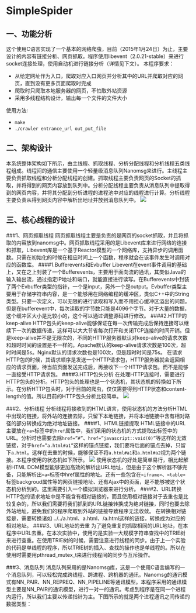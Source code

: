 SimpleSpider
============
一、功能分析
-------
这个使用C语言实现了一个基本的网络爬虫，目前（2015年1月24日）为止，主要设计的内容有链接分析、网页抓取。程序使用libevent（2.0.21-stable）来进行socket连接处理，使用自动机进行链接分析（详情见下文）。
本程序要求：
* 从给定网址作为入口，爬取对应入口网页并分析其中的URL并爬取对应的网页，直到没有更多页面爬取时完成
* 爬取时只爬取本地服务器的网页，不怕取外站资源
* 采用多线程结构设计，输出每一个文件的文件大小

使用方法:
* `make`
* `./crawler entrance_url out_put_file`

二、架构设计
--------
本系统整体架构如下所示，由主线程、抓取线程、分析分配线程和分析线程五类线程组成。线程间的通信主要使用一个轻量级消息队列Nanomsg来进行。主线程主要负责抓取线程和分析分配线程的创建。抓取线程主要负责网页的Socket的抓取，并将得到的网页内容放到队列中。分析分配线程主要负责从消息队列中提取得到的网页内容，并将其分配到分析进程的进程池中对应的线程进行计算。分析线程主要负责从得到网页内容中解析出地址并放到消息队列中。
![](https://github.com/qhsong/SimpleSpider/blob/master/pic/architecture.jpg)

三、核心线程的设计
-----
###1、网页抓取线程
网页抓取线程主要是负责的是网页的socket抓取，并且将抓取的内容放到nanomsg中。网页抓取线程采用的是Libevent库来进行网络的连接和抓取，Libevent库是一个基于Reactor模型的一个网络库，支持异步的调用函数。只需在初始化的时候在相应时间上一个函数，程序就会在该事件发生时调用对应的函数库。
####1.Bufferevents和Evbuffer
Libevent在event事件调用的基础上，又在之上封装了一个Bufferevents，主要用于面向流的通讯，其类似Java的输入输出流，通过指定IP地址和端口，就能直接进行读写。在Bufferevents中封装了两个Evbuffer类型的指针，一个是input，另外一个是output。Evbuffer类型主要用于存储字符串内容，是一个能够用在网络编程的缓冲区，类似C++中的String类型。只要一次定义，可以无限的进行读取和写入而不用担心缓冲区溢出的问题。但是在bufferevent中，每次读取的字节数只能是4096个字节。对于大量的数据，这个缓冲区大小是比较小的，这个可以通过调整源码进行修改。
####2.HTTP的keep-alive
HTTP包头的keep-alive能够保证在每一次传输完成后保持连接可以继续下一次的数据传递，这样可以大大节省每次打开和关闭TCP连接的时间开销。但是keep-alive并不是无限次的，不同的HTTP服务器默认对keep-alive的请求次数和超时时间的设置是不一样的。Apache默认的keep-alive请求次数是100次，超时时间是5s。Nginx默认的请求次数也是100次，但是超时时间是75s。
在请求HTTP包的时候，其请求顺序是发送一个HTTP请求包，HTTP服务器就会返回相应的请求页面，待当前页面发送完成后，再接收下一个HTTP请求包。而不是能够一直接受HTTP请求包。
####3.HTTP包头分析
在处理HTTP连接时，需要进行HTTP包头的分析。HTTP包头的处理也是一个状态机，其状态机的转换如下所示。在分析HTTP包头时，对于目前的爬虫，仅仅需要得到HTTP状态和content-length的值。所以目前的HTTP包头分析比较简单。
![](https://github.com/qhsong/SimpleSpider/blob/master/pic/HttpHeaderAnalysis.jpg)

###2、分析线程
分析线程将接收到的HTML语言，使用状态机的方法分析HTML中出现的链接，将外站的连接去除，只留下本地链接，并将本地链接中含有相对路径的部分转换成为绝对地址链接。
####1、HTML链接提取
HTML链接中的URL主要放在`<a>`标签中的`href`属性中，我们采用的状态机的方式提取出标签中的URL。分析时也需要去除`href=”#”`、`href=”javascript::void(0)”`等这样的无效链接，对于`href=”a.html#a1”`这样的锚点链接，我们要将后面的锚点去掉，只留下`a.html`。这样在去重的时候，能够保证不将`a.html#a1`和`a.html#a2`视为两个链接。本程序使用的状态机如下所示。
![](https://github.com/qhsong/SimpleSpider/blob/master/pic/HtmlLinkAnalysisStateMechine.jpg)
使用状态机的好处是简单易行，相比起解析HTML DOM模型能够更加高效的解析出URL地址，但是由于这个解析器不够完备，只能解析出`<a>`标签中href属性的地址。还有一些包含在`<iframe>`、`<table>` 标签backgroud属性等的网页链接地址、还有Ajax中的页面，是不能够被这个状态机分析到的。这里需要引入一个模拟浏览器来进行分析。
####2、URL转换
HTTP包的请求地址中是不能含有相对链接的，而且使用相对链接对于去重也是比较复杂的，所以我们需要将我们抓到的URL链接转换成为绝对链接，同时也要去除外站地址，避免我们的程序爬取到外站的链接导致程序无法收敛。
在转换相对链接是，需要转换诸如 ../../a.html、a.html、/a.html这样的链接，转换成为对应的相对地址。
####3、URL地址的去重
为了避免重复的抓取相同的URL地址，在本程序中URL去重。在本次实验中，使用的是实验一大规模字符串查找中的TRIE树来进行查重。在使用TRIE树的时候，需要注意进行线程的同步。由于上一个实验的代码是单线程的程序，所以TRIE树的插入、查找的操作也是单线程的。所以在使用时需要用pthread_mutex_t来进行线程间的同步与互斥操作。

###3、消息队列
消息队列采用的是Nanomsg库，这是一个使用C语言编写的一个消息队列，可以轻松完成跨线程、跨进程、跨机器的通讯。Nanomsg的通讯模式有NN_PAIR、NN_REPREQ、NN_PIPELINE等通讯模型。本程序采用的通讯模型主要是NN_PAIR的通讯模型，进行一对一的通讯。考虑到程序是在同一个进程内运行，所以我们主要以传递指针为主。下图所示的就是两个进程通讯之间传递的数据类型：


